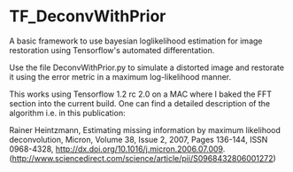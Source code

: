 # TF_DeconvWithPrior
A basic framework to use bayesian loglikelihood estimation for image restoration using Tensorflow's automated differentation. 

Use the file DeconvWithPrior.py to simulate a distorted image and restorate it using the error metric in a maximum log-likelihood manner.

This works using Tensorflow 1.2 rc 2.0 on a MAC where I baked the FFT section into the current build. One can find a detailed description of the algorithm i.e. in this publication: 


Rainer Heintzmann, Estimating missing information by maximum likelihood deconvolution, Micron, Volume 38, Issue 2, 2007, Pages 136-144, ISSN 0968-4328, http://dx.doi.org/10.1016/j.micron.2006.07.009.
(http://www.sciencedirect.com/science/article/pii/S0968432806001272)
